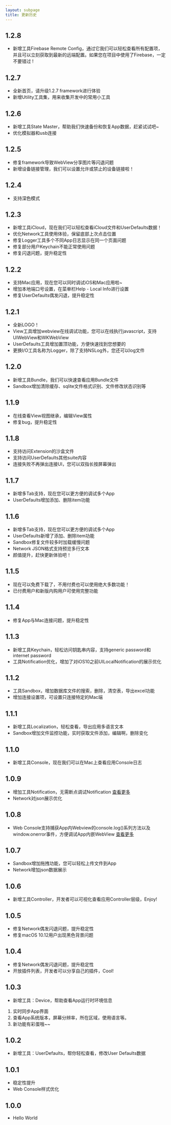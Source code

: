 ```yaml
---
layout: subpage
title: 更新历史
---
```



## 1.2.8

- 新增工具Firebase Remote Config，通过它我们可以轻松查看所有配置项，并且可以立刻获取到最新的远端配置。如果您在项目中使用了Firebase，一定不要错过 !

## 1.2.7

- 全新首页，请升级1.2.7 framework进行体验
- 新增Utility工具集，用来收集开发中的常用小工具

## 1.2.6

- 新增工具State Master，帮助我们快速备份和恢复App数据，赶紧试试吧~
- 优化模拟器和usb连接

## 1.2.5

- 修复framework导致WebView分享图片等闪退问题
- 新增设备链接管理，我们可以设置允许或禁止的设备链接啦！

## 1.2.4

- 支持深色模式

## 1.2.3

- 新增工具iCloud，现在我们可以轻松查看iCloud文件和UserDefaults数据！
- 优化Network工具使用体验，保留底部上次点击位置
- 修复Logger工具多个不同App日志显示在同一个页面问题
- 修复部分用户Keychain不能正常使用问题
- 修复闪退问题，提升稳定性

## 1.2.2

- 支持Mac应用，现在您可以同时调试iOS和Mac应用啦~
- 增加本地端口号设置，在菜单栏Help - Local Info进行设置
- 修复UserDefaults偶发闪退，提升稳定性

## 1.2.1

- 全新LOGO！
- View工具增加webview在线调试功能，您可以在线执行javascript，支持UIWebView和WKWebView
- UserDefaults工具增加置顶功能，方便快速找到您想要的
- 更换I/O工具名称为Logger，除了支持NSLog外，您还可以log文件

## 1.2.0

- 新增工具Bundle，我们可以快速查看应用Bundle文件
- Sandbox增加清除缓存、sqlite文件格式识别、文件修改状态识别等

## 1.1.9

- 在线查看View视图继承，编辑View属性
- 修复bug，提升稳定性

## 1.1.8

- 支持访问Extension的沙盒文件
- 支持访问UserDefaults其他suite内容
- 连接失败不再弹出连接UI，您可以双指长按屏幕弹出

## 1.1.7

- 新增多Tab支持，现在您可以更方便的调试多个App
- UserDefaults增加添加、删除item功能

## 1.1.6

- 新增多Tab支持，现在您可以更方便的调试多个App
- UserDefaults新增了添加、删除item功能
- Sandbox修复文件较多时加载缓慢问题
- Network JSON格式支持预览多行文本
- 颜值提升，赶快更新体验吧！

## 1.1.5

- 现在可以免费下载了，不用付费也可以使用绝大多数功能！
- 已付费用户和新版内购用户可使用完整功能

## 1.1.4

- 修复App与Mac连接问题，提升稳定性

## 1.1.3

- 新增工具Keychain，轻松访问钥匙串内容，支持generic password和internet password
- 工具Notification优化，增加了对iOS10之前UILocalNotification的展示优化

## 1.1.2

- 工具Sandbox，增加数据库文件的搜索，删除，清空表，导出excel功能
- 增加连接设置项，可设置只连接特定的Mac端

## 1.1.1

- 新增工具Localization，轻松查看，导出应用多语言文本
- Sandbox增加文件监控功能，实时获取文件添加，编辑啊，删除变化

## 1.1.0

- 新增工具Console，现在我们可以在Mac上查看应用Console日志

## 1.0.9

- 增加工具Notification，无需断点调试Notification [查看更多](/tools/cnnotification.html)
- Network对json展示优化

## 1.0.8

- Web Console支持捕获App内Webview的console.log()系列方法以及window.onerror事件，方便调试App内嵌WebView [查看更多](/tools/cnwebconsole.html)

## 1.0.7

- Sandbox增加拖拽功能，您可以轻松上传文件到App
- Network增加json数据展示

## 1.0.6

- 新增工具Controller，开发者可以可视化查看应用Controller层级，Enjoy!

## 1.0.5

- 修复Network偶发闪退问题，提升稳定性
- 修复macOS 10.12用户出现黑色背景问题

## 1.0.4

- 修复Network偶发闪退问题，提升稳定性
- 开放插件列表，开发者可以分享自己的插件，Cool!

## 1.0.3

- 新增工具：Device，帮助查看App运行时环境信息
1. 实时同步App界面
2. 查看App系统版本，屏幕分辨率，所在区域，使用语言等。
3. 新功能有彩蛋哦~~


## 1.0.2

- 新增工具：UserDefaults，帮你轻松查看，修改User Defaults数据


## 1.0.1

- 稳定性提升
- Web Console样式优化

## 1.0.0

- Hello World